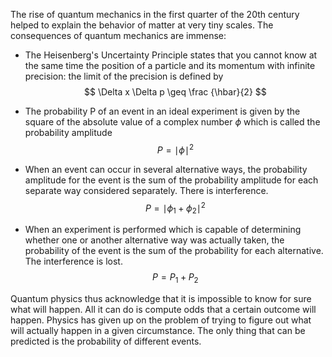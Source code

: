 The rise of quantum mechanics in the first quarter of the 20th century helped to explain the behavior of matter at very tiny scales.
The consequences of quantum mechanics are immense:
- The Heisenberg's Uncertainty Principle states that you cannot know at the same time the position of a particle and its momentum with infinite precision: the limit of the precision is defined by 
$$ \Delta x \Delta p \geq  \frac {\hbar}{2}  $$
-  The probability P of an event in an ideal experiment is given by the square of the absolute value of a complex number $\phi$  which is called the probability amplitude
      $$ P = \mid{\phi}\mid ^2  $$
       
-  When an event can occur in several alternative ways, the probability amplitude for the event is the sum of the probability amplitude for each separate way considered separately. There is interference.
$$ P = \mid  \phi _1   + \phi_2  \mid ^2$$
-  When an experiment is performed which is capable of determining whether one or another alternative way was actually taken, the probability of the event is the sum of the probability for each alternative. The interference is lost.  
$$ P = P_1 + P_2 $$

Quantum physics thus acknowledge that it is impossible to know for sure what will happen. All it can do is compute odds that a certain outcome will happen. Physics has given up on the problem of trying to figure out what will actually happen in a given circumstance. The only thing that can be predicted is the probability of different events.
